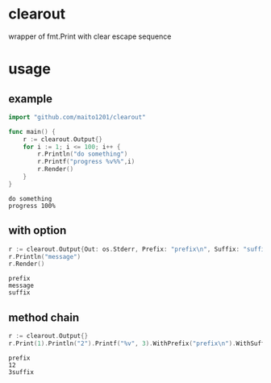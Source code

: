 # clearout
wrapper of fmt.Print with clear escape sequence

# usage

## example

```main.go
import "github.com/maito1201/clearout"

func main() {
    r := clearout.Output{}
    for i := 1; i <= 100; i++ {
        r.Println("do something")
        r.Printf("progress %v%%",i)
        r.Render()
    }
}
```

```
do something
progress 100%
```

## with option

```main.go
r := clearout.Output{Out: os.Stderr, Prefix: "prefix\n", Suffix: "suffix\n"}
r.Println("message")
r.Render()
```

```
prefix
message
suffix
```

## method chain

```main.go
r := clearout.Output{}
r.Print(1).Println("2").Printf("%v", 3).WithPrefix("prefix\n").WithSuffix("suffix\n").Render()
```

```
prefix
12
3suffix
```